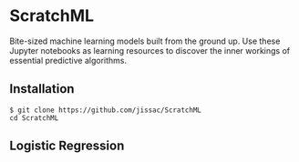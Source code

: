 # ScratchML
Bite-sized machine learning models built from the ground up. Use these Jupyter notebooks as learning resources to discover the inner workings of essential predictive algorithms.

## Installation
`$ git clone https://github.com/jissac/ScratchML`     
`cd ScratchML`
## Logistic Regression
